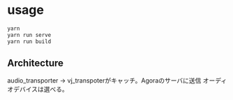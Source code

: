 # usage

```bash
yarn
yarn run serve
yarn run build
```

## Architecture

audio_transporter -> vj_transpoterがキャッチ。Agoraのサーバに送信
オーディオデバイスは選べる。
